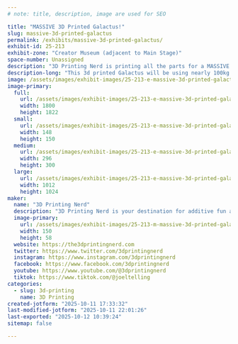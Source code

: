 ```yaml
---
# note: title, description, image are used for SEO

title: "MASSIVE 3D Printed Galactus!"
slug: massive-3d-printed-galactus
permalink: /exhibits/massive-3d-printed-galactus/
exhibit-id: 25-213
exhibit-zone: "Creator Museum (adjacent to Main Stage)"
space-number: Unassigned
description: "3D Printing Nerd is printing all the parts for a MASSIVE Galactus statue!"
description-long: "This 3d printed Galactus will be using nearly 100kg of filament and will be printed on the 3D Printing Nerd print farm. The pieces will be shipped to Orlando, and the build will happen LIVE!"
image: /assets/images/exhibit-images/25-213-e-massive-3d-printed-galactus-screenshot-2025-10-11-at-2-24-36-pm-296x300.jpg
image-primary: 
  full:
    url: /assets/images/exhibit-images/25-213-e-massive-3d-printed-galactus-screenshot-2025-10-11-at-2-24-36-pm-full.jpg
    width: 1800
    height: 1822
  small:
    url: /assets/images/exhibit-images/25-213-e-massive-3d-printed-galactus-screenshot-2025-10-11-at-2-24-36-pm-148x150.jpg
    width: 148
    height: 150
  medium:
    url: /assets/images/exhibit-images/25-213-e-massive-3d-printed-galactus-screenshot-2025-10-11-at-2-24-36-pm-296x300.jpg
    width: 296
    height: 300
  large:
    url: /assets/images/exhibit-images/25-213-e-massive-3d-printed-galactus-screenshot-2025-10-11-at-2-24-36-pm-1012x1024.jpg
    width: 1012
    height: 1024
maker: 
  name: "3D Printing Nerd"
  description: "3D Printing Nerd is your destination for additive fun and inspiration!"
  image-primary:
    url: /assets/images/exhibit-images/25-213-m-massive-3d-printed-galactus-1300x500-website-banner-300x115.png
    width: 150
    height: 58
  website: https://the3dprintingnerd.com
  twitter: https://www.twitter.com/3dprintingnerd
  instagram: https://www.instagram.com/3dprintingnerd
  facebook: https://www.facebook.com/3dprintingnerd
  youtube: https://www.youtube.com/@3dprintingnerd
  tiktok: https://www.tiktok.com/@joeltelling
categories: 
  - slug: 3d-printing
    name: 3D Printing
created-jotform: "2025-10-11 17:33:32"
last-modified-jotform: "2025-10-11 22:01:26"
last-exported: "2025-10-12 10:39:24"
sitemap: false

---
```

